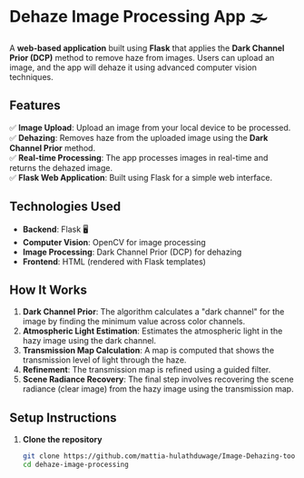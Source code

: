# Dehaze Image Processing App 🌫️

A **web-based application** built using **Flask** that applies the **Dark Channel Prior (DCP)** method to remove haze from images. Users can upload an image, and the app will dehaze it using advanced computer vision techniques.

## Features  
✅ **Image Upload**: Upload an image from your local device to be processed.  
✅ **Dehazing**: Removes haze from the uploaded image using the **Dark Channel Prior** method.  
✅ **Real-time Processing**: The app processes images in real-time and returns the dehazed image.  
✅ **Flask Web Application**: Built using Flask for a simple web interface.

## Technologies Used  
- **Backend**: Flask 🖥️  
- **Computer Vision**: OpenCV for image processing  
- **Image Processing**: Dark Channel Prior (DCP) for dehazing  
- **Frontend**: HTML (rendered with Flask templates)

## How It Works  
1. **Dark Channel Prior**: The algorithm calculates a "dark channel" for the image by finding the minimum value across color channels.
2. **Atmospheric Light Estimation**: Estimates the atmospheric light in the hazy image using the dark channel.
3. **Transmission Map Calculation**: A map is computed that shows the transmission level of light through the haze.
4. **Refinement**: The transmission map is refined using a guided filter.
5. **Scene Radiance Recovery**: The final step involves recovering the scene radiance (clear image) from the hazy image using the transmission map.

## Setup Instructions  
1. **Clone the repository**  
   ```sh
   git clone https://github.com/mattia-hulathduwage/Image-Dehazing-tool.git
   cd dehaze-image-processing
